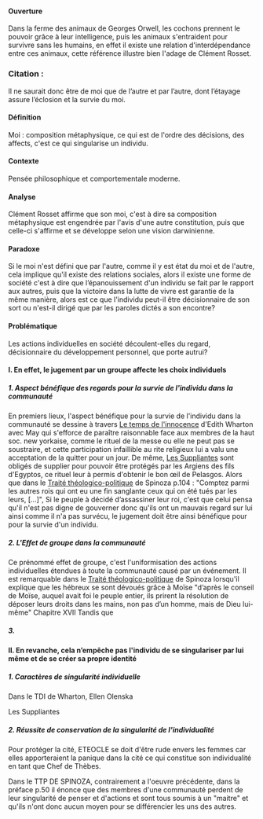 #### Ouverture
Dans la ferme des animaux de Georges Orwell, les cochons prennent le pouvoir grâce à leur intelligence, puis les animaux s'entraident pour survivre sans les humains, en effet il existe une relation d'interdépendance entre ces animaux, cette référence illustre bien l'adage de Clément Rosset. 

### Citation :
Il ne saurait donc être de moi que de l’autre et par l’autre, dont l’étayage assure l’éclosion et la survie du moi.

#### Définition
Moi : composition métaphysique, ce qui est de l'ordre des décisions, des affects, c'est ce qui singularise un individu. 

#### Contexte
Pensée philosophique et comportementale moderne. 

#### Analyse
Clément Rosset affirme que son moi, c'est à dire sa composition métaphysique est engendrée par l'avis d'une autre constitution, puis que celle-ci s'affirme et se développe selon une vision darwinienne. 


#### Paradoxe
Si le moi n'est défini que par l'autre, comme il y est état du moi et de l'autre, cela implique qu'il existe des relations sociales, alors il existe une forme de société c'est à dire que l’épanouissement d'un individu se fait par le rapport aux autres, puis que la victoire dans la lutte de vivre est garantie de la même manière, alors est ce que l'individu peut-il être décisionnaire de son sort ou n'est-il dirigé que par les paroles dictés a son encontre?


#### Problématique
Les actions individuelles en société découlent-elles du regard, décisionnaire du développement personnel, que porte autrui?







#### I. En effet, le jugement par un groupe affecte les choix individuels
##### 1. Aspect bénéfique des regards pour la survie de l'individu dans la communauté
En premiers lieux, l'aspect bénéfique pour la survie de l'individu dans la communauté se dessine à travers <u>Le temps de l'innocence</u> d'Edith Wharton avec May qui s'efforce de paraître raisonnable face aux membres de la haut soc. new yorkaise, comme le rituel de la messe ou elle ne peut pas se soustraire, et cette participation infaillible au rite religieux lui a valu une acceptation de la quitter pour un jour. De même, <u>Les Suppliantes</u> sont obligés de supplier pour pouvoir être protégés par les Argiens des fils d'Egyptos, ce rituel leur à permis d'obtenir le bon œil de Pelasgos. Alors que dans le <u>Traité théologico-politique</u> de Spinoza p.104 : "Comptez parmi les autres rois qui ont eu une fin sanglante ceux qui on été tués par les leurs, \[...\]", Si le peuple à décidé d’assassiner leur roi, c'est que celui pensa qu'il n'est pas digne de gouverner donc qu'ils ont un mauvais regard sur lui ainsi comme il n'a pas survécu, le jugement doit être ainsi bénéfique pour pour la survie d'un individu. 

##### 2. L'Effet de groupe dans la communauté
Ce prénommé effet de groupe, c'est l'uniformisation des actions individuelles étendues à toute la communauté causé par un événement. Il est remarquable dans le <u>Traité théologico-politique</u> de Spinoza lorsqu'il explique que les hébreux se sont dévoués grâce à Moïse "d’après le conseil de Moïse, auquel avait foi le peuple entier, ils prirent la résolution de déposer leurs droits dans les mains, non pas d’un homme, mais de Dieu lui-même" Chapitre XVII
Tandis que 


##### 3. 



#### II. En revanche, cela n’empêche pas l'individu de se singulariser par lui même et de se créer sa propre identité
##### 1. Caractères de singularité individuelle
Dans le TDI de Wharton, Ellen Olenska 

Les Suppliantes 


##### 2. Réussite de conservation de la singularité de l'individualité
Pour protéger la cité, ETEOCLE se doit d'être rude envers les femmes car elles apporteraient la panique dans la cité ce qui constitue son individualité en tant que Chef de Thèbes. 

Dans le TTP DE SPINOZA, contrairement a l'oeuvre précédente, dans la préface p.50 il énonce que des membres d'une communauté perdent de leur singularité de penser et d'actions et sont tous soumis à un "maitre" et qu'ils n'ont donc aucun moyen pour se différencier les uns des autres. 

